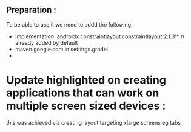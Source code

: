 
## Preparation :
To be able to use it we need to addd the following:
*  implementation 'androidx.constraintlayout:constraintlayout:2.1.3'* // already added by default
*  maven.google.com in settings.gradel 
*  
# Update highlighted on creating  applications that can work on multiple screen sized devices :
this was achieved via creating layout  targeting xlarge screens eg tabs
